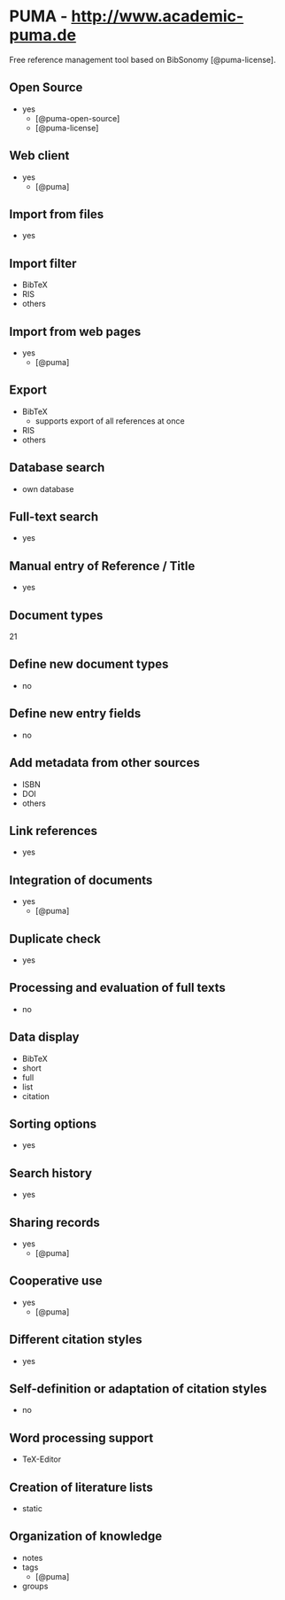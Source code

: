 # PUMA - http://www.academic-puma.de
Free reference management tool based on BibSonomy [@puma-license].

## Open Source
- yes
    - [@puma-open-source]
    - [@puma-license]

## Web client
- yes
    - [@puma]

## Import from files
- yes

## Import filter
- BibTeX
- RIS
- others

## Import from web pages
- yes
    - [@puma]

## Export
- BibTeX
    - supports export of all references at once
- RIS
- others

## Database search
- own database

## Full-text search
- yes

## Manual entry of Reference / Title
- yes

## Document types
21

## Define new document types
- no

## Define new entry fields
- no

## Add metadata from other sources
- ISBN
- DOI
- others

## Link references
- yes

## Integration of documents
- yes
    - [@puma]

## Duplicate check
- yes

## Processing and evaluation of full texts
- no

## Data display
- BibTeX
- short
- full
- list
- citation

## Sorting options
- yes

## Search history
- yes

## Sharing records
- yes
    - [@puma]

## Cooperative use
- yes
    - [@puma]

## Different citation styles
- yes

## Self-definition or adaptation of citation styles
- no

## Word processing support
- TeX-Editor

## Creation of literature lists
- static

## Organization of knowledge
- notes
- tags
    - [@puma]
- groups

